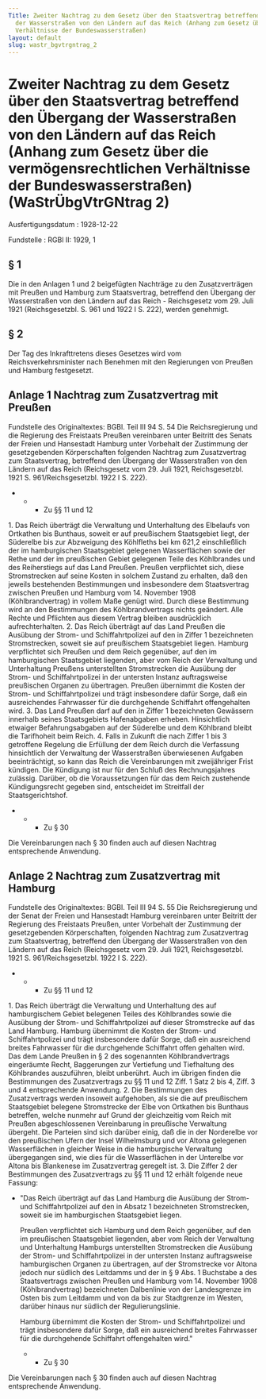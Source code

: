 ```yaml
---
Title: Zweiter Nachtrag zu dem Gesetz über den Staatsvertrag betreffend den Übergang
  der Wasserstraßen von den Ländern auf das Reich (Anhang zum Gesetz über die vermögensrechtlichen
  Verhältnisse der Bundeswasserstraßen)
layout: default
slug: wastr_bgvtrgntrag_2
---
```


# Zweiter Nachtrag zu dem Gesetz über den Staatsvertrag betreffend den Übergang der Wasserstraßen von den Ländern auf das Reich (Anhang zum Gesetz über die vermögensrechtlichen Verhältnisse der Bundeswasserstraßen) (WaStrÜbgVtrGNtrag 2)

Ausfertigungsdatum
:   1928-12-22

Fundstelle
:   RGBl II: 1929, 1



## § 1

Die in den Anlagen 1 und 2 beigefügten Nachträge zu den
Zusatzverträgen mit Preußen und Hamburg zum Staatsvertrag, betreffend
den Übergang der Wasserstraßen von den Ländern auf das Reich -
Reichsgesetz vom 29. Juli 1921 (Reichsgesetzbl. S. 961 und 1922 I S.
222), werden genehmigt.


## § 2

Der Tag des Inkrafttretens dieses Gesetzes wird vom
Reichsverkehrsminister nach Benehmen mit den Regierungen von Preußen
und Hamburg festgesetzt.


## Anlage 1 Nachtrag zum Zusatzvertrag mit Preußen

Fundstelle des Originaltextes: BGBl. Teil III 94 S. 54
Die Reichsregierung und die Regierung des Freistaats Preußen
vereinbaren unter Beitritt des Senats der Freien und Hansestadt
Hamburg unter Vorbehalt der Zustimmung der gesetzgebenden
Körperschaften folgenden Nachtrag zum Zusatzvertrag zum Staatsvertrag,
betreffend den Übergang der Wasserstraßen von den Ländern auf das
Reich (Reichsgesetz vom 29. Juli 1921, Reichsgesetzbl. 1921 S.
961/Reichsgesetzbl. 1922 I S. 222).

*
    *
        *   Zu §§ 11 und 12









1\. Das Reich überträgt die Verwaltung und Unterhaltung des Elbelaufs
von Ortkathen bis Bunthaus, soweit er auf preußischem Staatsgebiet
liegt, der Süderelbe bis zur Abzweigung des Köhlfleths bei km 621,2
einschließlich der im hamburgischen Staatsgebiet gelegenen
Wasserflächen sowie der Rethe und der im preußischen Gebiet gelegenen
Teile des Köhlbrandes und des Reiherstiegs auf das Land Preußen.
Preußen verpflichtet sich, diese Stromstrecken auf seine Kosten in
solchem Zustand zu erhalten, daß den jeweils bestehenden Bestimmungen
und insbesondere dem Staatsvertrag zwischen Preußen und Hamburg vom
14\. November 1908 (Köhlbrandvertrag) in vollem Maße genügt wird. Durch
diese Bestimmung wird an den Bestimmungen des Köhlbrandvertrags nichts
geändert. Alle Rechte und Pflichten aus diesem Vertrag bleiben
ausdrücklich aufrechterhalten.
2\. Das Reich überträgt auf das Land Preußen die Ausübung der Strom-
und Schiffahrtpolizei auf den in Ziffer 1 bezeichneten Stromstrecken,
soweit sie auf preußischem Staatsgebiet liegen.
Hamburg verpflichtet sich Preußen und dem Reich gegenüber, auf den im
hamburgischen Staatsgebiet liegenden, aber vom Reich der Verwaltung
und Unterhaltung Preußens unterstellten Stromstrecken die Ausübung der
Strom- und Schiffahrtpolizei in der untersten Instanz auftragsweise
preußischen Organen zu übertragen.
Preußen übernimmt die Kosten der Strom- und Schiffahrtpolizei und
trägt insbesondere dafür Sorge, daß ein ausreichendes Fahrwasser für
die durchgehende Schiffahrt offengehalten wird.
3\. Das Land Preußen darf auf den in Ziffer 1 bezeichneten Gewässern
innerhalb seines Staatsgebiets Hafenabgaben erheben. Hinsichtlich
etwaiger Befahrungsabgaben auf der Süderelbe und dem Köhlbrand bleibt
die Tarifhoheit beim Reich.
4\. Falls in Zukunft die nach Ziffer 1 bis 3 getroffene Regelung die
Erfüllung der dem Reich durch die Verfassung hinsichtlich der
Verwaltung der Wasserstraßen überwiesenen Aufgaben beeinträchtigt, so
kann das Reich die Vereinbarungen mit zweijähriger Frist kündigen. Die
Kündigung ist nur für den Schluß des Rechnungsjahres zulässig.
Darüber, ob die Voraussetzungen für das dem Reich zustehende
Kündigungsrecht gegeben sind, entscheidet im Streitfall der
Staatsgerichtshof.

*
    *
        *   Zu § 30









Die Vereinbarungen nach § 30 finden auch auf diesen Nachtrag
entsprechende Anwendung.


## Anlage 2 Nachtrag zum Zusatzvertrag mit Hamburg

Fundstelle des Originaltextes: BGBl. Teil III 94 S. 55
Die Reichsregierung und der Senat der Freien und Hansestadt Hamburg
vereinbaren unter Beitritt der Regierung des Freistaats Preußen, unter
Vorbehalt der Zustimmung der gesetzgebenden Körperschaften, folgenden
Nachtrag zum Zusatzvertrag zum Staatsvertrag, betreffend den Übergang
der Wasserstraßen von den Ländern auf das Reich (Reichsgesetz vom 29.
Juli 1921, Reichsgesetzbl. 1921 S. 961/Reichsgesetzbl. 1922 I S. 222).

*
    *
        *   Zu §§ 11 und 12









1\. Das Reich überträgt die Verwaltung und Unterhaltung des auf
hamburgischem Gebiet belegenen Teiles des Köhlbrandes sowie die
Ausübung der Strom- und Schiffahrtpolizei auf dieser Stromstrecke auf
das Land Hamburg. Hamburg übernimmt die Kosten der Strom- und
Schiffahrtpolizei und trägt insbesondere dafür Sorge, daß ein
ausreichend breites Fahrwasser für die durchgehende Schiffahrt offen
gehalten wird. Das dem Lande Preußen in § 2 des sogenannten
Köhlbrandvertrags eingeräumte Recht, Baggerungen zur Vertiefung und
Tiefhaltung des Köhlbrandes auszuführen, bleibt unberührt.
Auch im übrigen finden die Bestimmungen des Zusatzvertrags zu §§ 11
und 12 Ziff. 1 Satz 2 bis 4, Ziff. 3 und 4 entsprechende Anwendung.
2\. Die Bestimmungen des Zusatzvertrags werden insoweit aufgehoben, als
sie die auf preußischem Staatsgebiet belegene Stromstrecke der Elbe
von Ortkathen bis Bunthaus betreffen, welche nunmehr auf Grund der
gleichzeitig vom Reich mit Preußen abgeschlossenen Vereinbarung in
preußische Verwaltung übergeht. Die Parteien sind sich darüber einig,
daß die in der Norderelbe vor den preußischen Ufern der Insel
Wilhelmsburg und vor Altona gelegenen Wasserflächen in gleicher Weise
in die hamburgische Verwaltung übergegangen sind, wie dies für die
Wasserflächen in der Unterelbe vor Altona bis Blankenese im
Zusatzvertrag geregelt ist.
3\. Die Ziffer 2 der Bestimmungen des Zusatzvertrags zu §§ 11 und 12
erhält folgende neue Fassung:

*   "Das Reich überträgt auf das Land Hamburg die Ausübung der Strom- und
    Schiffahrtpolizei auf den in Absatz 1 bezeichneten Stromstrecken,
    soweit sie im hamburgischen Staatsgebiet liegen.

    Preußen verpflichtet sich Hamburg und dem Reich gegenüber, auf den im
    preußischen Staatsgebiet liegenden, aber vom Reich der Verwaltung und
    Unterhaltung Hamburgs unterstellten Stromstrecken die Ausübung der
    Strom- und Schiffahrtpolizei in der untersten Instanz auftragsweise
    hamburgischen Organen zu übertragen, auf der Stromstrecke vor Altona
    jedoch nur südlich des Leitdamms und der in § 9 Abs. 1 Buchstabe a des
    Staatsvertrags zwischen Preußen und Hamburg vom 14. November 1908
    (Köhlbrandvertrag) bezeichneten Dalbenlinie von der Landesgrenze im
    Osten bis zum Leitdamm und von da bis zur Stadtgrenze im Westen,
    darüber hinaus nur südlich der Regulierungslinie.

    Hamburg übernimmt die Kosten der Strom- und Schiffahrtpolizei und
    trägt insbesondere dafür Sorge, daß ein ausreichend breites Fahrwasser
    für die durchgehende Schiffahrt offengehalten wird."

    *
        *   Zu § 30









Die Vereinbarungen nach § 30 finden auch auf diesen Nachtrag
entsprechende Anwendung.


